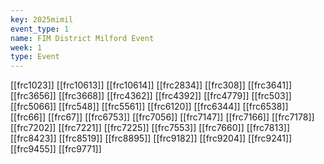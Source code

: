 ```yaml
---
key: 2025mimil
event_type: 1
name: FIM District Milford Event
week: 1
type: Event
---
```

[[frc1023]]
[[frc10613]]
[[frc10614]]
[[frc2834]]
[[frc308]]
[[frc3641]]
[[frc3656]]
[[frc3668]]
[[frc4362]]
[[frc4392]]
[[frc4779]]
[[frc503]]
[[frc5066]]
[[frc548]]
[[frc5561]]
[[frc6120]]
[[frc6344]]
[[frc6538]]
[[frc66]]
[[frc67]]
[[frc6753]]
[[frc7056]]
[[frc7147]]
[[frc7166]]
[[frc7178]]
[[frc7202]]
[[frc7221]]
[[frc7225]]
[[frc7553]]
[[frc7660]]
[[frc7813]]
[[frc8423]]
[[frc8519]]
[[frc8895]]
[[frc9182]]
[[frc9204]]
[[frc9241]]
[[frc9455]]
[[frc9771]]
